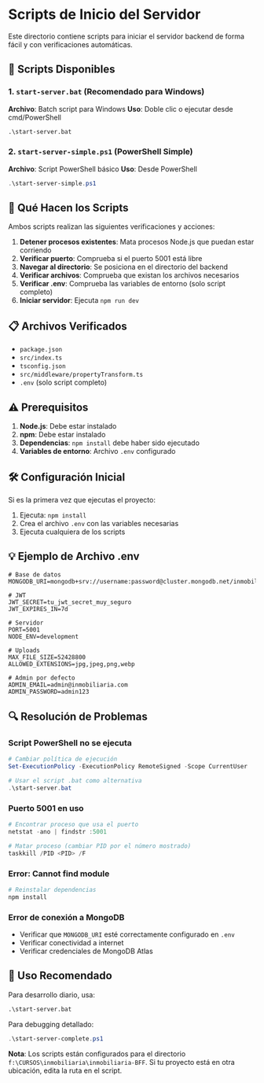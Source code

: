 # Scripts de Inicio del Servidor

Este directorio contiene scripts para iniciar el servidor backend de forma fácil y con verificaciones automáticas.

## 🚀 Scripts Disponibles

### 1. `start-server.bat` (Recomendado para Windows)

**Archivo**: Batch script para Windows
**Uso**: Doble clic o ejecutar desde cmd/PowerShell

```cmd
.\start-server.bat
```

### 2. `start-server-simple.ps1` (PowerShell Simple)

**Archivo**: Script PowerShell básico
**Uso**: Desde PowerShell

```powershell
.\start-server-simple.ps1
```

## 🔧 Qué Hacen los Scripts

Ambos scripts realizan las siguientes verificaciones y acciones:

1. **Detener procesos existentes**: Mata procesos Node.js que puedan estar corriendo
2. **Verificar puerto**: Comprueba si el puerto 5001 está libre
3. **Navegar al directorio**: Se posiciona en el directorio del backend
4. **Verificar archivos**: Comprueba que existan los archivos necesarios
5. **Verificar .env**: Comprueba las variables de entorno (solo script completo)
6. **Iniciar servidor**: Ejecuta `npm run dev`

## 📋 Archivos Verificados

- `package.json`
- `src/index.ts`
- `tsconfig.json`
- `src/middleware/propertyTransform.ts`
- `.env` (solo script completo)

## ⚠️ Prerequisitos

1. **Node.js**: Debe estar instalado
2. **npm**: Debe estar instalado
3. **Dependencias**: `npm install` debe haber sido ejecutado
4. **Variables de entorno**: Archivo `.env` configurado

## 🛠️ Configuración Inicial

Si es la primera vez que ejecutas el proyecto:

1. Ejecuta: `npm install`
2. Crea el archivo `.env` con las variables necesarias
3. Ejecuta cualquiera de los scripts

## 💡 Ejemplo de Archivo .env

```env
# Base de datos
MONGODB_URI=mongodb+srv://username:password@cluster.mongodb.net/inmobiliaria

# JWT
JWT_SECRET=tu_jwt_secret_muy_seguro
JWT_EXPIRES_IN=7d

# Servidor
PORT=5001
NODE_ENV=development

# Uploads
MAX_FILE_SIZE=52428800
ALLOWED_EXTENSIONS=jpg,jpeg,png,webp

# Admin por defecto
ADMIN_EMAIL=admin@inmobiliaria.com
ADMIN_PASSWORD=admin123
```

## 🔍 Resolución de Problemas

### Script PowerShell no se ejecuta

```powershell
# Cambiar política de ejecución
Set-ExecutionPolicy -ExecutionPolicy RemoteSigned -Scope CurrentUser

# Usar el script .bat como alternativa
.\start-server.bat
```

### Puerto 5001 en uso

```powershell
# Encontrar proceso que usa el puerto
netstat -ano | findstr :5001

# Matar proceso (cambiar PID por el número mostrado)
taskkill /PID <PID> /F
```

### Error: Cannot find module

```bash
# Reinstalar dependencias
npm install
```

### Error de conexión a MongoDB

- Verificar que `MONGODB_URI` esté correctamente configurado en `.env`
- Verificar conectividad a internet
- Verificar credenciales de MongoDB Atlas

## 🎯 Uso Recomendado

Para desarrollo diario, usa:

```cmd
.\start-server.bat
```

Para debugging detallado:

```powershell
.\start-server-complete.ps1
```

**Nota**: Los scripts están configurados para el directorio `f:\CURSOS\inmobiliaria\inmobiliaria-BFF`. Si tu proyecto está en otra ubicación, edita la ruta en el script.
